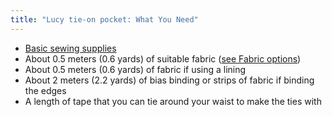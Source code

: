 ```yaml
---
title: "Lucy tie-on pocket: What You Need"
---
```


- [Basic sewing supplies](/docs/sewing/basic-sewing-supplies)
- About 0.5 meters (0.6 yards) of suitable fabric ([see Fabric options](/docs/designs/lucy/fabric))
- About 0.5 meters (0.6 yards) of fabric if using a lining
- About 2 meters (2.2 yards) of bias binding or strips of fabric if binding the edges
- A length of tape that you can tie around your waist to make the ties with
